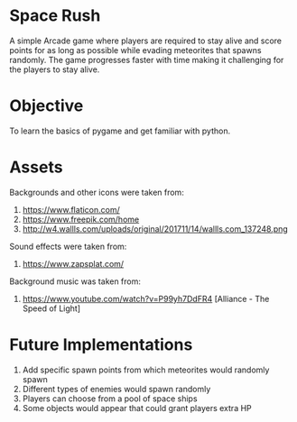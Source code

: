 # Space Rush
A simple Arcade game where players are required to stay alive and score points for as long as possible while evading meteorites that spawns randomly. The game progresses faster with time making it challenging for the players to stay alive.

# Objective
To learn the basics of pygame and get familiar with python.

# Assets
Backgrounds and other icons were taken from: 
  1. https://www.flaticon.com/
  2. https://www.freepik.com/home
  3. http://w4.wallls.com/uploads/original/201711/14/wallls.com_137248.png

Sound effects were taken from:
  1. https://www.zapsplat.com/

Background music was taken from:
  1. https://www.youtube.com/watch?v=P99yh7DdFR4 [Alliance - The Speed of Light]
  
# Future Implementations
1. Add specific spawn points from which meteorites would randomly spawn
2. Different types of enemies would spawn randomly
3. Players can choose from a pool of space ships
4. Some objects would appear that could grant players extra HP
 
